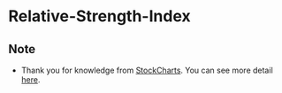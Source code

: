 # Relative-Strength-Index

## Note

 - Thank you for knowledge from [StockCharts](http://stockcharts.com/school/doku.php?id=chart_school). You can see more detail [here](http://stockcharts.com/school/doku.php?id=chart_school:technical_indicators:relative_strength_index_rsi).
